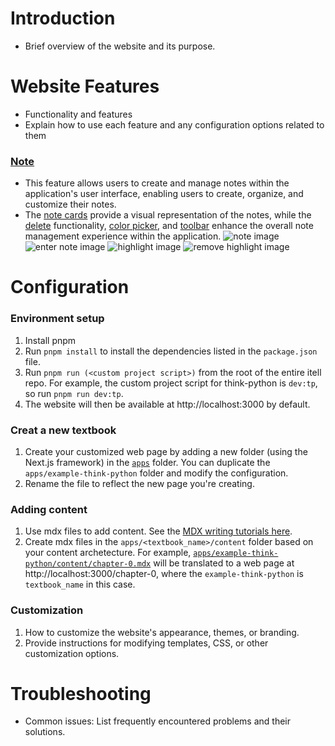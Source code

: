 # Introduction
- Brief overview of the website and its purpose.

# Website Features
- Functionality and features
- Explain how to use each feature and any configuration options related to them
### [Note](apps/example-think-python/src/components/note)
- This feature allows users to create and manage notes within the application's user interface, enabling users to create, organize, and customize their notes.
- The [note cards](apps/example-think-python/src/components/note/note-card.tsx) provide a visual representation of the notes, while the [delete](apps/example-think-python/src/components/note/note-delete.tsx) functionality, [color picker](apps/example-think-python/src/components/note/note-color-picker.tsx), and [toolbar](apps/example-think-python/src/components/note/note-toolbar.tsx) enhance the overall note management experience within the application.
![note image](https://github.com/yahan-ds/itell_python/assets/93264144/3c3fba41-29eb-426e-847c-e2d1e0c80a33 "choose the note button")
![enter note image](https://github.com/yahan-ds/itell_python/assets/93264144/b56d876f-ebb9-4710-a29c-55a65760bbd1 "type in the notes. press 'enter' to save.")
![highlight image](https://github.com/yahan-ds/itell_python/assets/93264144/6914a17b-d453-45b9-8ca5-4b1efffa1e9d "highlight the content")
![remove highlight image](https://github.com/yahan-ds/itell_python/assets/93264144/eecd9d5b-20a2-4769-bfad-67d8edd722b8 "delete the content")

# Configuration
### Environment setup
1. Install pnpm
2. Run `pnpm install` to install the dependencies listed in the `package.json` file.
3. Run `pnpm run (<custom project script>)` from the root of the entire itell repo. For example, the custom project script for think-python is `dev:tp`, so run `pnpm run dev:tp`.
4. The website will then be available at http://localhost:3000 by default.

### Creat a new textbook
1. Create your customized web page by adding a new folder (using the Next.js framework) in the [`apps`](apps) folder. You can duplicate the `apps/example-think-python` folder and modify the configuration. 
2. Rename the file to reflect the new page you're creating. 

### Adding content
1. Use mdx files to add content. See the [MDX writing tutorials here](https://kabartolo.github.io/chicago-docs-demo/docs/mdx-guide/writing/).
2. Create mdx files in the `apps/<textbook_name>/content` folder based on your content archetecture. For example, [`apps/example-think-python/content/chapter-0.mdx`](apps/example-think-python/content/chapter-0.mdx) will be translated to a web page at http://localhost:3000/chapter-0, where the  `example-think-python` is `textbook_name` in this case. 

### Customization
1. How to customize the website's appearance, themes, or branding.
2. Provide instructions for modifying templates, CSS, or other customization options.

# Troubleshooting
- Common issues: List frequently encountered problems and their solutions.
